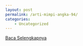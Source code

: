 ```yaml
---
layout: post
permalink: /arti-mimpi-angka-94/
categories:
    - Uncategorized
---
```


[Baca Selengkapnya](/05)